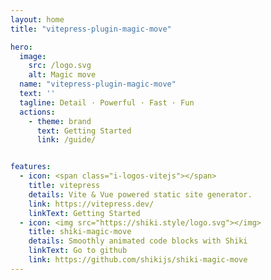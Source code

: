 ```yaml
---
layout: home
title: "vitepress-plugin-magic-move"

hero:
  image:
    src: /logo.svg
    alt: Magic move
  name: "vitepress-plugin-magic-move"
  text: ''
  tagline: Detail · Powerful · Fast · Fun
  actions:
    - theme: brand
      text: Getting Started
      link: /guide/


features:
  - icon: <span class="i-logos-vitejs"></span>
    title: vitepress
    details: Vite & Vue powered static site generator.
    link: https://vitepress.dev/
    linkText: Getting Started
  - icon: <img src="https://shiki.style/logo.svg"></img>
    title: shiki-magic-move
    details: Smoothly animated code blocks with Shiki
    linkText: Go to github
    link: https://github.com/shikijs/shiki-magic-move
---
```

